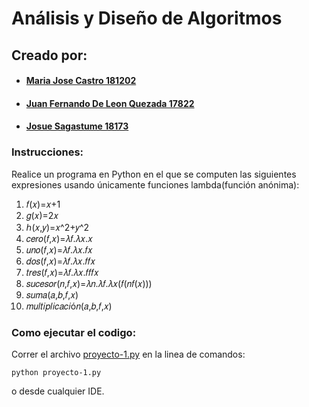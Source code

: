 # Análisis y Diseño de Algoritmos

## Creado por:

- #### [Maria Jose Castro 181202](https://github.com/iconicmajo)

- #### [Juan Fernando De Leon Quezada 17822](https://github.com/juanferdeleon)

- #### [Josue Sagastume 18173](https://github.com/JosueS22)

### Instrucciones:

Realice un programa en Python en el que se computen las siguientes expresiones usando únicamente funciones lambda(función anónima):

1. 𝑓(𝑥)=𝑥+1
2. 𝑔(𝑥)=2𝑥
3. ℎ(𝑥,𝑦)=𝑥^2+𝑦^2
4. 𝑐𝑒𝑟𝑜(𝑓,𝑥)=𝜆𝑓.𝜆𝑥.𝑥
5. 𝑢𝑛𝑜(𝑓,𝑥)=𝜆𝑓.𝜆𝑥.𝑓𝑥
6. 𝑑𝑜𝑠(𝑓,𝑥)=𝜆𝑓.𝜆𝑥.𝑓𝑓𝑥
7. 𝑡𝑟𝑒𝑠(𝑓,𝑥)=𝜆𝑓.𝜆𝑥.𝑓𝑓𝑓𝑥
8. 𝑠𝑢𝑐𝑒𝑠𝑜𝑟(𝑛,𝑓,𝑥)=𝜆𝑛.𝜆𝑓.𝜆𝑥(𝑓(𝑛𝑓(𝑥)))
9. 𝑠𝑢𝑚𝑎(𝑎,𝑏,𝑓,𝑥)
10. 𝑚𝑢𝑙𝑡𝑖𝑝𝑙𝑖𝑐𝑎𝑐𝑖ó𝑛(𝑎,𝑏,𝑓,𝑥)

### Como ejecutar el codigo:

Correr el archivo [proyecto-1.py](./proyecto-1.pt) en la linea de comandos:

```
python proyecto-1.py
```

o desde cualquier IDE.

